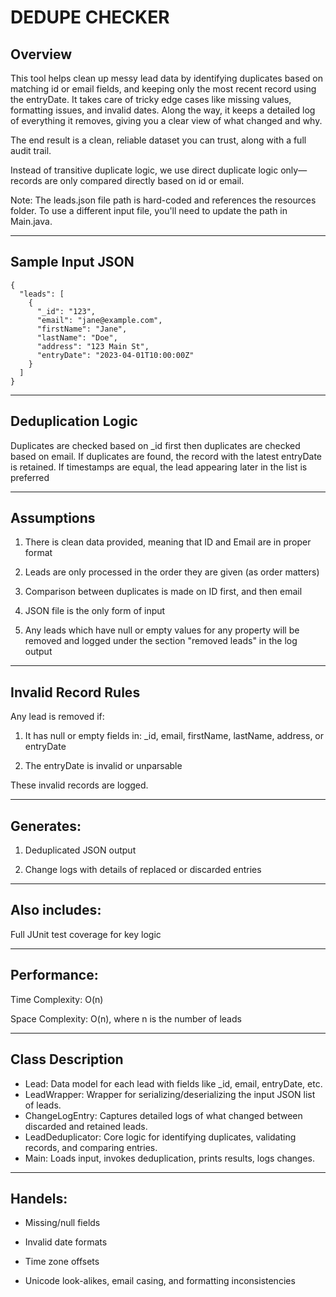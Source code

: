 # DEDUPE CHECKER

## Overview
This tool helps clean up messy lead data by identifying duplicates based on matching id or email fields, and keeping only the most recent record using the entryDate. It takes care of tricky edge cases like missing values, formatting issues, and invalid dates. Along the way, it keeps a detailed log of everything it removes, giving you a clear view of what changed and why.

The end result is a clean, reliable dataset you can trust, along with a full audit trail.

Instead of transitive duplicate logic, we use direct duplicate logic only—records are only compared directly based on id or email.

Note: The leads.json file path is hard-coded and references the resources folder. To use a different input file, you'll need to update the path in Main.java.

-----------------------

## Sample Input JSON
```
{
  "leads": [
    {
      "_id": "123",
      "email": "jane@example.com",
      "firstName": "Jane",
      "lastName": "Doe",
      "address": "123 Main St",
      "entryDate": "2023-04-01T10:00:00Z"
    }
  ]
}
```
-----------------------

## Deduplication Logic
  Duplicates are checked based on _id first then duplicates are checked based on email.
  If duplicates are found, the record with the latest entryDate is retained.
  If timestamps are equal, the lead appearing later in the list is preferred

-----------------------

## Assumptions
1. There is clean data provided, meaning that ID and Email are in proper format

2. Leads are only processed in the order they are given (as order matters)

3. Comparison between duplicates is made on ID first, and then email

4. JSON file is the only form of input

5. Any leads which have null or empty values for any property will be removed and logged under the section "removed leads" in the log output

-----------------------

## Invalid Record Rules
Any lead is removed if:

1. It has null or empty fields in: _id, email, firstName, lastName, address, or entryDate

2. The entryDate is invalid or unparsable

These invalid records are logged.

-----------------------

## Generates:
1. Deduplicated JSON output

2. Change logs with details of replaced or discarded entries

-----------------------

## Also includes:
Full JUnit test coverage for key logic

-----------------------

## Performance:
Time Complexity: O(n)

Space Complexity: O(n), where n is the number of leads

-----------------------

## Class	Description
- Lead:	Data model for each lead with fields like _id, email, entryDate, etc.
- LeadWrapper:	Wrapper for serializing/deserializing the input JSON list of leads.
- ChangeLogEntry:	Captures detailed logs of what changed between discarded and retained leads.
- LeadDeduplicator:	Core logic for identifying duplicates, validating records, and comparing entries.
- Main:	Loads input, invokes deduplication, prints results, logs changes.

-----------------------
## Handels:
- Missing/null fields

- Invalid date formats

- Time zone offsets

- Unicode look-alikes, email casing, and formatting inconsistencies



